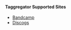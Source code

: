#### Taggregator Supported Sites
* [Bandcamp](https://bandcamp.com)
* [Discogs](https://www.discogs.com)
